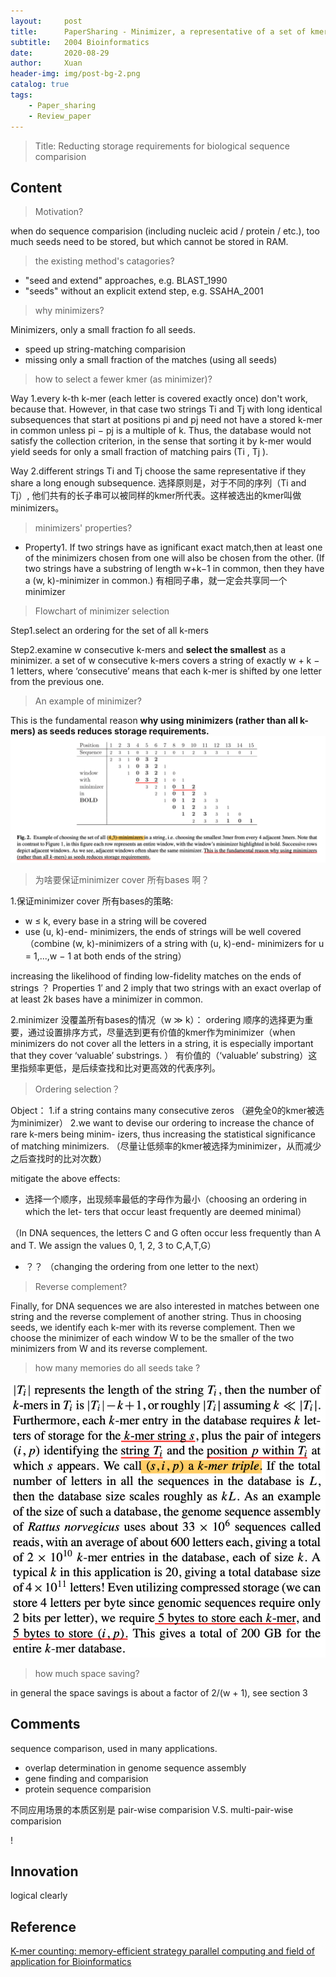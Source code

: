 ```yaml
---
layout:     post
title:      PaperSharing - Minimizer, a representative of a set of kmers
subtitle:   2004 Bioinformatics
date:       2020-08-29
author:     Xuan
header-img: img/post-bg-2.png
catalog: true
tags:
    - Paper_sharing 
    - Review_paper
---
```


> Title: Reducting storage requirements for biological sequence comparision



## Content

>Motivation?

when do sequence comparision (including nucleic acid / protein / etc.), too much seeds need to be stored, but which cannot be stored in RAM.

>the existing method's catagories?

- "seed and extend" approaches, e.g. BLAST_1990
- "seeds" without an explicit extend step, e.g. SSAHA_2001

> why minimizers?

Minimizers, only a small fraction fo all seeds.
- speed up string-matching comparision
- missing only a small fraction of the matches (using all seeds)

> how to select a fewer kmer (as minimizer)?

Way 1.every k-th k-mer (each letter is covered exactly once)
don't work, because that. 
However, in that case two strings Ti and Tj with long identical subsequences that start at positions pi and pj need not have a stored k-mer in common unless pi − pj is a multiple of k. Thus, the database would not satisfy the collection criterion, in the sense that sorting it by k-mer would yield seeds for only a small fraction of matching pairs (Ti , Tj ).

Way 2.different strings Ti and Tj choose the same representative if they share a long enough subsequence.
选择原则是，对于不同的序列（Ti and Tj）, 他们共有的长子串可以被同样的kmer所代表。这样被选出的kmer叫做minimizers。

> minimizers' properties?

- Property1. If two strings have as ignificant exact match,then at least one of the minimizers chosen from one will also be chosen from the other. (If two strings have a substring of length w+k−1 in common, then they have a (w, k)-minimizer in common.)
有相同子串，就一定会共享同一个minimizer


> Flowchart of minimizer selection

Step1.select an ordering for the set of all k-mers

Step2.examine w consecutive k-mers and **select the smallest** as a minimizer.
a set of w consecutive k-mers covers a string of exactly w + k − 1 letters, where ‘consecutive’ means that each k-mer is shifted by one letter from the previous one.



> An example of minimizer?

This is the fundamental reason **why using minimizers (rather than all k-mers) as seeds reduces storage requirements.**
![(4,3)-minimizers](/img/post-ct-minimizer2.png)


> 为啥要保证minimizer cover 所有bases 啊？

1.保证minimizer cover 所有bases的策略:

- w ≤ k, every base in a string will be covered
- use (u, k)-end- minimizers, the ends of strings will be well covered
（combine (w, k)-minimizers of a string with (u, k)-end- minimizers for u = 1,...,w − 1 at both ends of the string）

increasing the likelihood of finding low-fidelity matches on the ends of strings ？
Properties 1′ and 2 imply that two strings with an exact overlap of at least 2k bases have a minimizer in common. 

2.minimizer 没覆盖所有bases的情况（w ≫ k）：
ordering 顺序的选择更为重要，通过设置排序方式，尽量选到更有价值的kmer作为minimizer（when minimizers do not cover all the letters in a string, it is especially important that they cover ‘valuable’ substrings. ）
有价值的（‘valuable’ substring）这里指频率更低，是后续查找和比对更高效的代表序列。


> Ordering selection？

Object： 
1.if a string contains many consecutive zeros （避免全0的kmer被选为minimizer）
2.we want to devise our ordering to increase the chance of rare k-mers being minim- izers, thus increasing the statistical significance of matching minimizers. （尽量让低频率的kmer被选择为minimizer，从而减少之后查找时的比对次数）

mitigate the above effects:

- 选择一个顺序，出现频率最低的字母作为最小（choosing an ordering in which the let- ters that occur least frequently are deemed minimal） 

（In DNA sequences, the letters C and G often occur less frequently than A and T. We assign the values 0, 1, 2, 3 to C,A,T,G）

- ？？ （changing the ordering from one letter to the next）


> Reverse complement?

Finally, for DNA sequences we are also interested in matches between one string and the reverse complement of another string. 
Thus in choosing seeds, we identify each k-mer with its reverse complement. 
Then we choose the minimizer of each window W to be the smaller of the two minimizers from W and its reverse complement.

> how many memories do all seeds take ?

![seeds take memories](/img/post-ct-minimizer1.png)

> how much space saving?

in general the space savings is about a factor of 2/(w + 1), see section 3






## Comments

sequence comparison, used in many applications.
- overlap determination in genome sequence assembly
- gene finding and comparision
- protein sequence comparision

不同应用场景的本质区别是 pair-wise comparision V.S. multi-pair-wise comparision

!
## Innovation

logical clearly


## Reference

[K-mer counting: memory-efficient strategy parallel computing and field of application for Bioinformatics](https://ieeexplore.ieee.org/stamp/stamp.jsp?tp=&arnumber=8621325)
